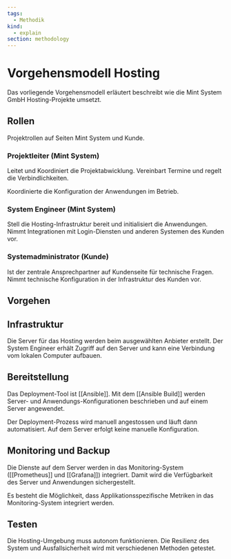 ```yaml
---
tags:
  - Methodik
kind:
  - explain
section: methodology
---
```


# Vorgehensmodell Hosting

Das vorliegende Vorgehensmodell erläutert beschreibt wie die Mint System GmbH Hosting-Projekte umsetzt.

## Rollen

Projektrollen auf Seiten Mint System und Kunde.

### Projektleiter (Mint System)

Leitet und Koordiniert die Projektabwicklung. Vereinbart Termine und regelt die Verbindlichkeiten.

Koordinierte die Konfiguration der Anwendungen im Betrieb.

### System Engineer (Mint System)

Stell die Hosting-Infrastruktur bereit und initialisiert die Anwendungen. Nimmt Integrationen mit Login-Diensten und anderen Systemen des Kunden vor.

### Systemadministrator (Kunde)

Ist der zentrale Ansprechpartner auf Kundenseite für technische Fragen. Nimmt technische Konfiguration in der Infrastruktur des Kunden vor.

## Vorgehen

## Infrastruktur

Die Server für das Hosting werden beim ausgewählten Anbieter erstellt. Der System Engineer erhält Zugriff auf den Server und kann eine Verbindung vom lokalen Computer aufbauen.

## Bereitstellung

Das Deployment-Tool ist [[Ansible]]. Mit dem [[Ansible Build]] werden Server- und Anwendungs-Konfigurationen beschrieben und auf einem Server angewendet.

Der Deployment-Prozess wird manuell angestossen und läuft dann automatisiert. Auf dem Server erfolgt keine manuelle Konfiguration.

## Monitoring und Backup

Die Dienste auf dem Server werden in das Monitoring-System ([[Prometheus]] und [[Grafana]]) integriert. Damit wird die Verfügbarkeit des Server und Anwendungen sichergestellt.

Es besteht die Möglichkeit, dass Applikationsspezifische Metriken in das Monitoring-System integriert werden.

## Testen

Die Hosting-Umgebung muss autonom funktionieren. Die Resilienz des System und Ausfallsicherheit wird mit verschiedenen Methoden getestet.
